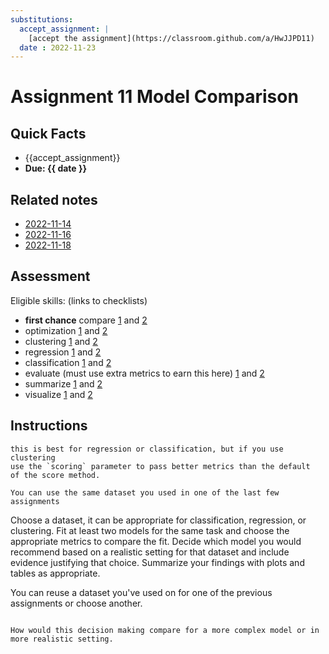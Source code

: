 ```yaml
---
substitutions:
  accept_assignment: |
    [accept the assignment](https://classroom.github.com/a/HwJJPD11)
  date : 2022-11-23
---
```

# Assignment 11 Model Comparison

## Quick Facts
- {{accept_assignment}}
- __Due: {{ date }}__

## Related notes

- [2022-11-14](../notes/2022-11-14)
- [2022-11-16](../notes/2022-11-16)
- [2022-11-18](../notes/2022-11-18)

## Assessment

Eligible skills: (links to checklists)
- **first chance** compare [1](https://rhodyprog4ds.github.io/BrownFall22/syllabus/achievements.html#compare-level1) and [2](https://rhodyprog4ds.github.io/BrownFall22/syllabus/achievements.html#compare-level2)
- optimization [1](https://rhodyprog4ds.github.io/BrownFall22/syllabus/achievements.html#optimization-level1) and [2](https://rhodyprog4ds.github.io/BrownFall22/syllabus/achievements.html#optimization-level2)
- clustering [1](https://rhodyprog4ds.github.io/BrownFall22/syllabus/achievements.html#clustering-level1) and [2](https://rhodyprog4ds.github.io/BrownFall22/syllabus/achievements.html#clustering-level2)
- regression [1](https://rhodyprog4ds.github.io/BrownFall22/syllabus/achievements.html#regression-level1) and [2](https://rhodyprog4ds.github.io/BrownFall22/syllabus/achievements.html#regression-level2)
- classification [1](https://rhodyprog4ds.github.io/BrownFall22/syllabus/achievements.html#classification-level1) and [2](https://rhodyprog4ds.github.io/BrownFall22/syllabus/achievements.html#classification-level2)
- evaluate (must use extra metrics to earn this here) [1](https://rhodyprog4ds.github.io/BrownFall22/syllabus/achievements.html#evaluate-level1) and [2](https://rhodyprog4ds.github.io/BrownFall22/syllabus/achievements.html#evaluate-level2)
- summarize [1](https://rhodyprog4ds.github.io/BrownFall22/syllabus/achievements.html#summarize-level1) and [2](https://rhodyprog4ds.github.io/BrownFall22/syllabus/achievements.html#summarize-level2)
- visualize [1](https://rhodyprog4ds.github.io/BrownFall22/syllabus/achievements.html#visualize-level1) and [2](https://rhodyprog4ds.github.io/BrownFall22/syllabus/achievements.html#visualize-level2)


## Instructions




```{tip}
this is best for regression or classification, but if you use clustering
use the `scoring` parameter to pass better metrics than the default
of the score method.
```

```{hint}
You can use the same dataset you used in one of the last few assignments
```

Choose a dataset, it can be appropriate for classification, regression, or clustering. Fit at least two models for the same task and choose the appropriate metrics to compare the fit. Decide which model you would recommend based on a realistic setting for that dataset and include evidence justifying that choice. Summarize your findings with plots and tables as appropriate.

You can reuse a dataset you've used on for one of the previous assignments or choose another.

```{admonition} Think Ahead

How would this decision making compare for a more complex model or in more realistic setting.

```
